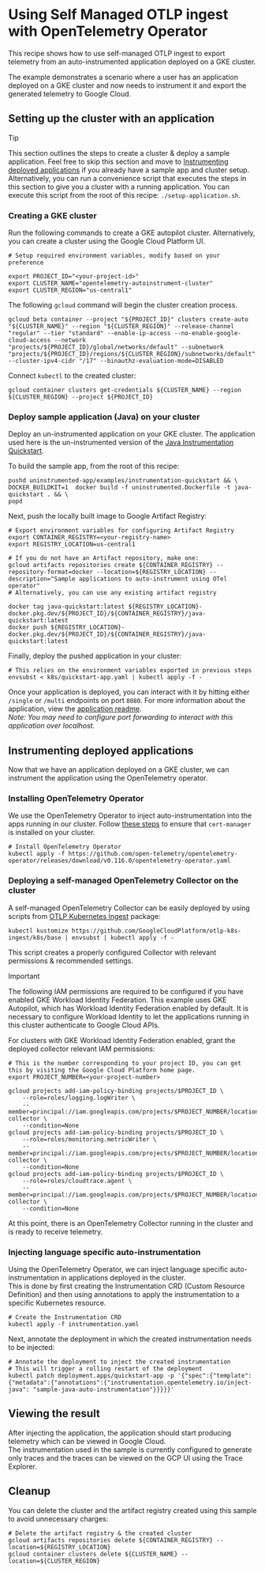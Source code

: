 # Using Self Managed OTLP ingest with OpenTelemetry Operator

This recipe shows how to use self-managed OTLP ingest to export telemetry from an auto-instrumented application deployed on a GKE cluster.

The example demonstrates a scenario where a user has an application deployed on a GKE cluster and now needs to instrument it and export the generated telemetry to Google Cloud.

## Setting up the cluster with an application

> [!TIP]
> This section outlines the steps to create a cluster & deploy a sample application. Feel free to skip this section and move to [Instrumenting deployed applications](#instrumenting-deployed-applications) if you already have a sample app and cluster setup.
> Alternatively, you can run a convenience script that executes the steps in this section to give you a cluster with a running application. You can execute this script from the root of this recipe: `./setup-application.sh`. 

### Creating a GKE cluster

Run the following commands to create a GKE autopilot cluster. Alternatively, you can create a cluster using the Google Cloud Platform UI.

```shell
# Setup required environment variables, modify based on your preference

export PROJECT_ID="<your-project-id>"
export CLUSTER_NAME="opentelemetry-autoinstrument-cluster"
export CLUSTER_REGION="us-central1"
```

The following `gcloud` command will begin the cluster creation process.
```shell
gcloud beta container --project "${PROJECT_ID}" clusters create-auto "${CLUSTER_NAME}" --region "${CLUSTER_REGION}" --release-channel "regular" --tier "standard" --enable-ip-access --no-enable-google-cloud-access --network "projects/${PROJECT_ID}/global/networks/default" --subnetwork "projects/${PROJECT_ID}/regions/${CLUSTER_REGION}/subnetworks/default" --cluster-ipv4-cidr "/17" --binauthz-evaluation-mode=DISABLED
```

Connect `kubectl` to the created cluster:
```shell
gcloud container clusters get-credentials ${CLUSTER_NAME} --region ${CLUSTER_REGION} --project ${PROJECT_ID}
```

### Deploy sample application (Java) on your cluster

Deploy an un-instrumented application on your GKE cluster. The application used here is the un-instrumented version of the [Java Instrumentation Quickstart](https://github.com/GoogleCloudPlatform/opentelemetry-operations-java/tree/main/examples/instrumentation-quickstart).

To build the sample app, from the root of this recipe:
```shell
pushd uninstrumented-app/examples/instrumentation-quickstart && \
DOCKER_BUILDKIT=1  docker build -f uninstrumented.Dockerfile -t java-quickstart . && \
popd
```

Next, push the locally built image to Google Artifact Registry:
```shell
# Export environment variables for configuring Artifact Registry
export CONTAINER_REGISTRY=<your-registry-name>
export REGISTRY_LOCATION=us-central1

# If you do not have an Artifact repository, make one:
gcloud artifacts repositories create ${CONTAINER_REGISTRY} --repository-format=docker --location=${REGISTRY_LOCATION} --description="Sample applications to auto-instrument using OTel operator"
# Alternatively, you can use any existing artifact registry

docker tag java-quickstart:latest ${REGISTRY_LOCATION}-docker.pkg.dev/${PROJECT_ID}/${CONTAINER_REGISTRY}/java-quickstart:latest
docker push ${REGISTRY_LOCATION}-docker.pkg.dev/${PROJECT_ID}/${CONTAINER_REGISTRY}/java-quickstart:latest
```

Finally, deploy the pushed application in your cluster:
```shell
# This relies on the environment variables exported in previous steps
envsubst < k8s/quickstart-app.yaml | kubectl apply -f -
```

Once your application is deployed, you can interact with it by hitting either `/single` or `/multi` endpoints on port `8080`. For more information about the application, view the [application readme](uninstrumented-app/examples/instrumentation-quickstart/README.md).\
*Note: You may need to configure port forwarding to interact with this application over localhost.*

## Instrumenting deployed applications

Now that we have an application deployed on a GKE cluster, we can instrument the application using the OpenTelemetry operator.

### Installing OpenTelemetry Operator

We use the OpenTelemetry Operator to inject auto-instrumentation into the apps running in our cluster.
Follow [these steps](../../README.md#prerequisites) to ensure that `cert-manager` is installed on your cluster.

```shell
# Install OpenTelemetry Operator
kubectl apply -f https://github.com/open-telemetry/opentelemetry-operator/releases/download/v0.116.0/opentelemetry-operator.yaml
```

### Deploying a self-managed OpenTelemetry Collector on the cluster

A self-managed OpenTelemetry Collector can be easily deployed by using scripts from [OTLP Kubernetes Ingest](https://github.com/GoogleCloudPlatform/otlp-k8s-ingest/tree/main) package:

```shell
kubectl kustomize https://github.com/GoogleCloudPlatform/otlp-k8s-ingest/k8s/base | envsubst | kubectl apply -f -
```

This script creates a properly configured Collector with relevant permissions & recommended settings.

> [!IMPORTANT]
> The following IAM permissions are required to be configured if you have enabled GKE Workload Identity Federation. This example uses GKE Autopilot, which has Workload Identity Federation enabled by default.
> It is necessary to configure Workload Identity to let the applications running in this cluster authenticate to Google Cloud APIs.

For clusters with GKE Workload Identity Federation enabled, grant the deployed collector relevant IAM permissions:
```shell
# This is the number corresponding to your project ID, you can get this by visiting the Google Cloud Platform home page.
export PROJECT_NUMBER=<your-project-number>

gcloud projects add-iam-policy-binding projects/$PROJECT_ID \
    --role=roles/logging.logWriter \
    --member=principal://iam.googleapis.com/projects/$PROJECT_NUMBER/locations/global/workloadIdentityPools/$PROJECT_ID.svc.id.goog/subject/ns/opentelemetry/sa/opentelemetry-collector \
    --condition=None
gcloud projects add-iam-policy-binding projects/$PROJECT_ID \
    --role=roles/monitoring.metricWriter \
    --member=principal://iam.googleapis.com/projects/$PROJECT_NUMBER/locations/global/workloadIdentityPools/$PROJECT_ID.svc.id.goog/subject/ns/opentelemetry/sa/opentelemetry-collector \
    --condition=None
gcloud projects add-iam-policy-binding projects/$PROJECT_ID \
    --role=roles/cloudtrace.agent \
    --member=principal://iam.googleapis.com/projects/$PROJECT_NUMBER/locations/global/workloadIdentityPools/$PROJECT_ID.svc.id.goog/subject/ns/opentelemetry/sa/opentelemetry-collector \
    --condition=None
```

At this point, there is an OpenTelemetry Collector running in the cluster and is ready to receive telemetry.

### Injecting language specific auto-instrumentation

Using the OpenTelemetry Operator, we can inject language specific auto-instrumentation in applications deployed in the cluster.\
This is done by first creating the Instrumentation CRD (Custom Resource Definition) and then using annotations to apply the instrumentation to a specific Kubernetes resource.

```shell
# Create the Instrumentation CRD
kubectl apply -f instrumentation.yaml
```

Next, annotate the deployment in which the created instrumentation needs to be injected:

```shell
# Annotate the deployment to inject the created instrumentation
# This will trigger a rolling restart of the deployment
kubectl patch deployment.apps/quickstart-app -p '{"spec":{"template":{"metadata":{"annotations":{"instrumentation.opentelemetry.io/inject-java": "sample-java-auto-instrumentation"}}}}}'
```

## Viewing the result

After injecting the application, the application should start producing telemetry which can be viewed in Google Cloud.\
The instrumentation used in the sample is currently configured to generate only traces and the traces can be viewed on the GCP UI using the Trace Explorer.

## Cleanup

You can delete the cluster and the artifact registry created using this sample to avoid unnecessary charges:
```shell
# Delete the artifact registry & the created cluster
gcloud artifacts repositories delete ${CONTAINER_REGISTRY} --location=${REGISTRY_LOCATION}
gcloud container clusters delete ${CLUSTER_NAME} --location=${CLUSTER_REGION}
```
